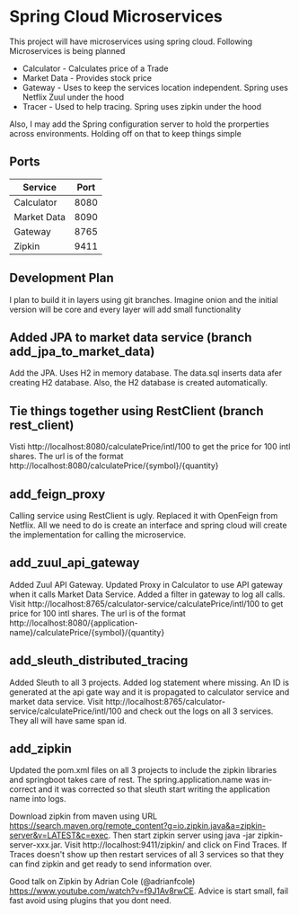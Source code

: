 # Spring Cloud Microservices
This project will have microservices using spring cloud.  Following Microservices is being planned
* Calculator - Calculates price of a Trade
* Market Data - Provides stock price
* Gateway - Uses to keep the services location independent.  Spring uses Netflix Zuul under the hood
* Tracer - Used to help tracing.  Spring uses zipkin under the hood

Also, I may add the Spring configuration server to hold the prorperties across environments.  Holding off on that to keep things simple 



## Ports

| Service | Port |
| ------- | ---- |
| Calculator | 8080 |
| Market Data | 8090 |
| Gateway | 8765 |
| Zipkin | 9411 |




## Development Plan

I plan to build it in layers using git branches.  Imagine onion and the initial version will be core and every layer will add small functionality


## Added JPA to market data service (branch add_jpa_to_market_data)
Add the JPA.  Uses H2 in memory database.  The data.sql inserts data afer creating H2 database.  Also, the H2 database is created automatically.

## Tie things together using RestClient (branch rest_client)
Visti http://localhost:8080/calculatePrice/intl/100 to get the price for 100 intl shares.  The url is of the format http://localhost:8080/calculatePrice/{symbol}/{quantity}

## add_feign_proxy
Calling service using RestClient is ugly.  Replaced it with OpenFeign from Netflix.  All we need to do is create an interface and spring cloud will create the implementation for calling the microservice.

## add_zuul_api_gateway
Added Zuul API Gateway.  Updated Proxy in Calculator to use API gateway when it calls Market Data Service.  Added a filter in gateway to log all calls.  Visit http://localhost:8765/calculator-service/calculatePrice/intl/100 to get price for 100 intl shares.  The url is of the format http://localhost:8080/{application-name}/calculatePrice/{symbol}/{quantity}

## add_sleuth_distributed_tracing
Added Sleuth to all 3 projects.  Added log statement where missing.  An ID is generated at the api gate way and it is propagated to calculator service and market data service.  Visit http://localhost:8765/calculator-service/calculatePrice/intl/100 and check out the logs on all 3 services.  They all will have same span id.


## add_zipkin
Updated the pom.xml files on all 3 projects to include the zipkin libraries and springboot takes care of rest.  The spring.application.name was in-correct and it was corrected so that sleuth start writing the application name into logs.

Download zipkin from maven using URL https://search.maven.org/remote_content?g=io.zipkin.java&a=zipkin-server&v=LATEST&c=exec.  Then start zipkin server using java -jar zipkin-server-xxx.jar.  Visit http://localhost:9411/zipkin/ and click on Find Traces.  If Traces doesn't show up then restart services of all 3 services so that they can find zipkin and get ready to send information over.

Good talk on Zipkin by Adrian Cole (@adrianfcole) https://www.youtube.com/watch?v=f9J1Av8rwCE.  Advice is start small, fail fast avoid using plugins that you dont need.